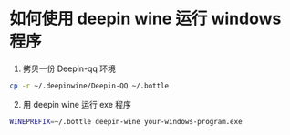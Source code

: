 # 如何使用 deepin wine 运行 windows 程序

1. 拷贝一份 Deepin-qq 环境

```sh
cp -r ~/.deepinwine/Deepin-QQ ~/.bottle
```

2. 用 deepin wine 运行 exe 程序

```sh
WINEPREFIX=~/.bottle deepin-wine your-windows-program.exe
```